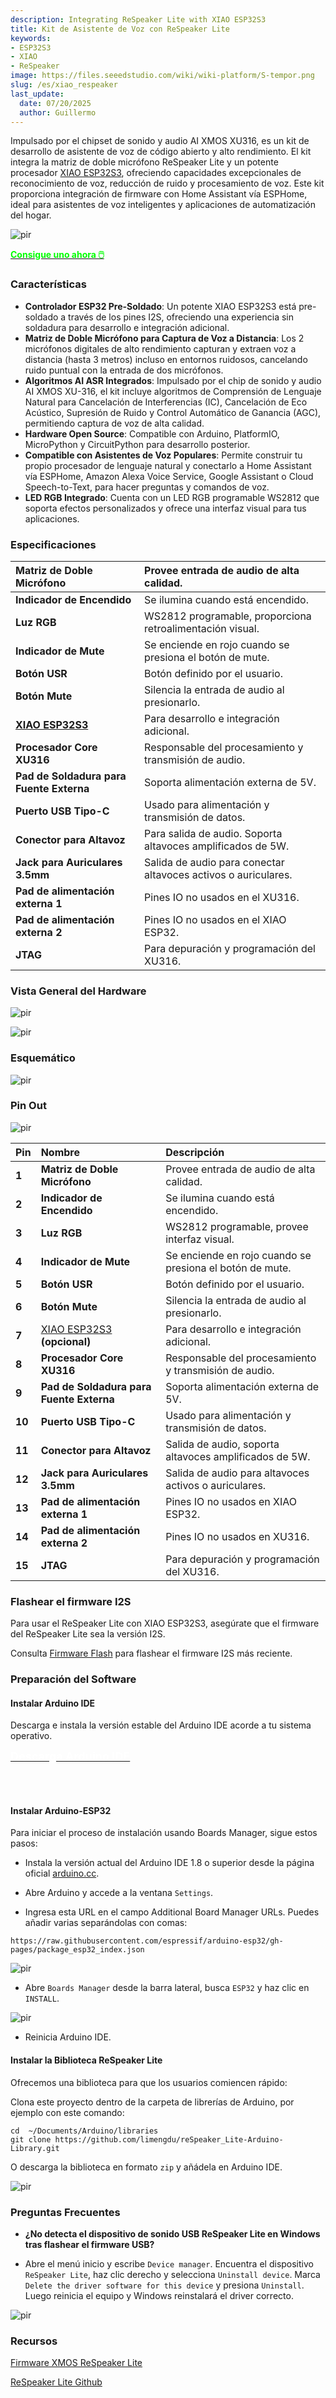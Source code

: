 ```yaml
---
description: Integrating ReSpeaker Lite with XIAO ESP32S3
title: Kit de Asistente de Voz con ReSpeaker Lite
keywords:
- ESP32S3
- XIAO
- ReSpeaker
image: https://files.seeedstudio.com/wiki/wiki-platform/S-tempor.png
slug: /es/xiao_respeaker
last_update:
  date: 07/20/2025
  author: Guillermo
---
```


Impulsado por el chipset de sonido y audio AI XMOS XU316, es un kit de desarrollo de asistente de voz de código abierto y alto rendimiento. El kit integra la matriz de doble micrófono ReSpeaker Lite y un potente procesador [XIAO ESP32S3](https://www.seeedstudio.com/XIAO-ESP32S3-p-5627.html), ofreciendo capacidades excepcionales de reconocimiento de voz, reducción de ruido y procesamiento de voz. Este kit proporciona integración de firmware con Home Assistant vía ESPHome, ideal para asistentes de voz inteligentes y aplicaciones de automatización del hogar.

<p style={{textAlign: 'center'}}><img src="https://files.seeedstudio.com/wiki/SenseCAP/respeaker/xiao-res.png" alt="pir" width={600} height="auto" /></p>


<div class="get_one_now_container" style={{textAlign: 'center'}}>
    <a class="get_one_now_item" href="https://www.seeedstudio.com/ReSpeaker-Lite-Voice-Assistant-Kit-p-5929.html" target="_blank" rel="noopener noreferrer">
            <strong><span><font color={'FFFFFF'} size={"4"}> Consigue uno ahora 🖱️</font></span></strong>
    </a>
</div>

### Características

* **Controlador ESP32 Pre-Soldado**: Un potente XIAO ESP32S3 está pre-soldado a través de los pines I2S, ofreciendo una experiencia sin soldadura para desarrollo e integración adicional.
* **Matriz de Doble Micrófono para Captura de Voz a Distancia**: Los 2 micrófonos digitales de alto rendimiento capturan y extraen voz a distancia (hasta 3 metros) incluso en entornos ruidosos, cancelando ruido puntual con la entrada de dos micrófonos.
* **Algoritmos AI ASR Integrados**: Impulsado por el chip de sonido y audio AI XMOS XU-316, el kit incluye algoritmos de Comprensión de Lenguaje Natural para Cancelación de Interferencias (IC), Cancelación de Eco Acústico, Supresión de Ruido y Control Automático de Ganancia (AGC), permitiendo captura de voz de alta calidad.
* **Hardware Open Source**: Compatible con Arduino, PlatformIO, MicroPython y CircuitPython para desarrollo posterior.
* **Compatible con Asistentes de Voz Populares**: Permite construir tu propio procesador de lenguaje natural y conectarlo a Home Assistant vía ESPHome, Amazon Alexa Voice Service, Google Assistant o Cloud Speech-to-Text, para hacer preguntas y comandos de voz.
* **LED RGB Integrado**: Cuenta con un LED RGB programable WS2812 que soporta efectos personalizados y ofrece una interfaz visual para tus aplicaciones.

### Especificaciones

|**Matriz de Doble Micrófono**|Provee entrada de audio de alta calidad.|
| :- | :- |
|**Indicador de Encendido**|Se ilumina cuando está encendido.|
|**Luz RGB**|WS2812 programable, proporciona retroalimentación visual.|
|**Indicador de Mute**|Se enciende en rojo cuando se presiona el botón de mute.|
|**Botón USR**|Botón definido por el usuario.|
|**Botón Mute**|Silencia la entrada de audio al presionarlo.|
|[**XIAO ESP32S3**](https://www.seeedstudio.com/XIAO-ESP32S3-p-5627.html)|Para desarrollo e integración adicional.|
|**Procesador Core XU316**|Responsable del procesamiento y transmisión de audio.|
|**Pad de Soldadura para Fuente Externa**|Soporta alimentación externa de 5V.|
|**Puerto USB Tipo-C**|Usado para alimentación y transmisión de datos.|
|**Conector para Altavoz**|Para salida de audio. Soporta altavoces amplificados de 5W.|
|**Jack para Auriculares 3.5mm**|Salida de audio para conectar altavoces activos o auriculares.|
|**Pad de alimentación externa 1**|Pines IO no usados en el XU316.|
|**Pad de alimentación externa 2**|Pines IO no usados en el XIAO ESP32.|
|**JTAG**|Para depuración y programación del XU316.|

### Vista General del Hardware

<p style={{textAlign: 'center'}}><img src="https://files.seeedstudio.com/wiki/SenseCAP/respeaker/front.png" alt="pir" width={800} height="auto" /></p>
<p style={{textAlign: 'center'}}><img src="https://files.seeedstudio.com/wiki/SenseCAP/respeaker/back.png" alt="pir" width={800} height="auto" /></p>

### Esquemático

<p style={{textAlign: 'center'}}><img src="https://files.seeedstudio.com/wiki/SenseCAP/respeaker/respeaker_lite_v1.0_sch_1.png" alt="pir" width={800} height="auto" /></p>

### Pin Out

<p style={{textAlign: 'center'}}><img src="https://github.com/respeaker/ReSpeaker_Lite/raw/master/doc/images/pinout.png" alt="pir" width={600} height="auto" /></p>

|**Pin**|**Nombre**|**Descripción**|
| :- | :- | :- |
|**1**|**Matriz de Doble Micrófono**|Provee entrada de audio de alta calidad.|
|**2**|**Indicador de Encendido**|Se ilumina cuando está encendido.|
|**3**|**Luz RGB**|WS2812 programable, provee interfaz visual.|
|**4**|**Indicador de Mute**|Se enciende en rojo cuando se presiona el botón de mute.|
|**5**|**Botón USR**|Botón definido por el usuario.|
|**6**|**Botón Mute**|Silencia la entrada de audio al presionarlo.|
|**7**|[XIAO ESP32S3](https://www.seeedstudio.com/XIAO-ESP32S3-p-5627.html) **(opcional)**|Para desarrollo e integración adicional.|
|**8**|**Procesador Core XU316**|Responsable del procesamiento y transmisión de audio.|
|**9**|**Pad de Soldadura para Fuente Externa**|Soporta alimentación externa de 5V.|
|**10**|**Puerto USB Tipo-C**|Usado para alimentación y transmisión de datos.|
|**11**|**Conector para Altavoz**|Salida de audio, soporta altavoces amplificados de 5W.|
|**12**|**Jack para Auriculares 3.5mm**|Salida de audio para altavoces activos o auriculares.|
|**13**|**Pad de alimentación externa 1**|Pines IO no usados en XIAO ESP32.|
|**14**|**Pad de alimentación externa 2**|Pines IO no usados en XU316.|
|**15**|**JTAG**|Para depuración y programación del XU316.|

### Flashear el firmware I2S

Para usar el ReSpeaker Lite con XIAO ESP32S3, asegúrate que el firmware del ReSpeaker Lite sea la versión I2S.

Consulta [Firmware Flash](https://wiki.seeedstudio.com/reSpeaker_usb_v3/#update-firmware) para flashear el firmware I2S más reciente.

### Preparación del Software

#### Instalar Arduino IDE

Descarga e instala la versión estable del Arduino IDE acorde a tu sistema operativo.

<div className="download_arduino_container" style={{ textAlign: 'center' }}>
  <a
    className="download_arduino_item"
    href="https://www.arduino.cc/en/software"
    target="_blank"
    rel="noopener noreferrer"
  >
    <strong>
      <span>
        <font color="#FFFFFF" size="4">Descarga Arduino IDE</font>
      </span>
    </strong>
  </a>
</div>

 <br></br>

#### Instalar Arduino-ESP32

Para iniciar el proceso de instalación usando Boards Manager, sigue estos pasos:

* Instala la versión actual del Arduino IDE 1.8 o superior desde la página oficial [arduino.cc](https://www.arduino.cc/en/Main/Software).

* Abre Arduino y accede a la ventana `Settings`.

* Ingresa esta URL en el campo Additional Board Manager URLs. Puedes añadir varias separándolas con comas:

```
https://raw.githubusercontent.com/espressif/arduino-esp32/gh-pages/package_esp32_index.json
```

<p style={{textAlign: 'center'}}><img src="https://files.seeedstudio.com/wiki/SenseCAP/respeaker/preference.png" alt="pir" width={800} height="auto" /></p>

* Abre `Boards Manager` desde la barra lateral, busca `ESP32` y haz clic en `INSTALL`.

<p style={{textAlign: 'center'}}><img src="https://files.seeedstudio.com/wiki/SenseCAP/respeaker/install-board.png" alt="pir" width={800} height="auto" /></p>

* Reinicia Arduino IDE.

#### Instalar la Biblioteca ReSpeaker Lite

Ofrecemos una biblioteca para que los usuarios comiencen rápido:

Clona este proyecto dentro de la carpeta de librerías de Arduino, por ejemplo con este comando:

```
cd  ~/Documents/Arduino/libraries
git clone https://github.com/limengdu/reSpeaker_Lite-Arduino-Library.git
```

O descarga la biblioteca en formato `zip` y añádela en Arduino IDE.

<p style={{textAlign: 'center'}}><img src="https://files.seeedstudio.com/wiki/SenseCAP/respeaker/add-lib.png" alt="pir" width={600} height="auto" /></p>

### Preguntas Frecuentes

* **¿No detecta el dispositivo de sonido USB ReSpeaker Lite en Windows tras flashear el firmware USB?**

- Abre el menú inicio y escribe `Device manager`. Encuentra el dispositivo `ReSpeaker Lite`, haz clic derecho y selecciona `Uninstall device`. Marca `Delete the driver software for this device` y presiona `Uninstall`. Luego reinicia el equipo y Windows reinstalará el driver correcto.

 <p style={{textAlign: 'center'}}><img src="https://github.com/respeaker/ReSpeaker_Lite/raw/master/doc/images/dfu/delete-driver.png" alt="pir" width={600} height="auto" /></p>

### Recursos

[Firmware XMOS ReSpeaker Lite](https://github.com/respeaker/ReSpeaker_Lite/tree/master/xmos_firmwares)

[ReSpeaker Lite Github](https://github.com/respeaker/ReSpeaker_Lite/)
